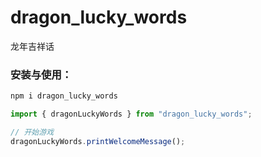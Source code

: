 # dragon_lucky_words
 龙年吉祥话

 
### 安装与使用：

``` js
npm i dragon_lucky_words

import { dragonLuckyWords } from "dragon_lucky_words";

// 开始游戏  
dragonLuckyWords.printWelcomeMessage();  
  
 

